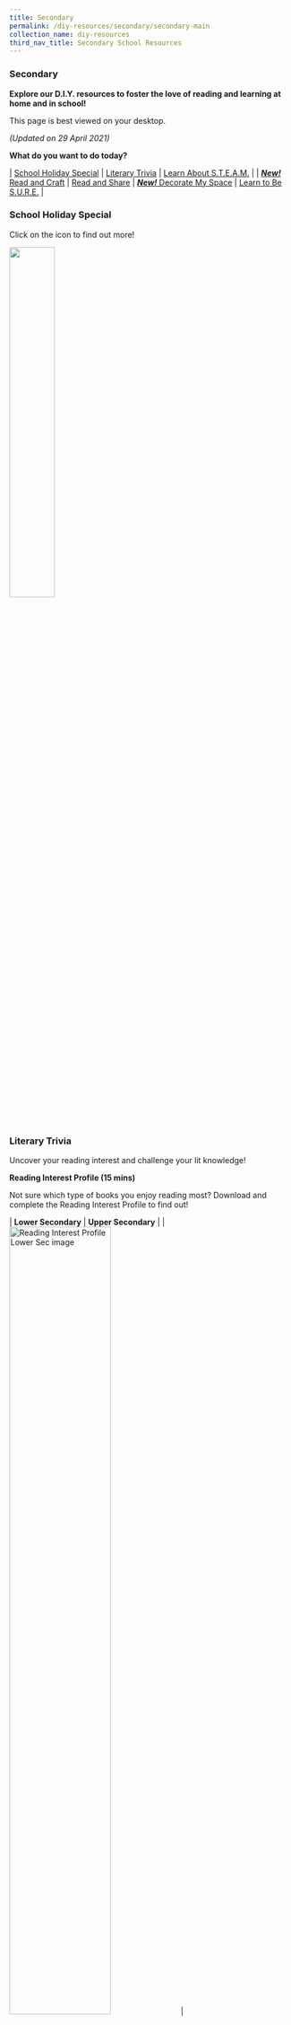 ```yaml
---
title: Secondary
permalink: /diy-resources/secondary/secondary-main
collection_name: diy-resources
third_nav_title: Secondary School Resources
---
```


### **Secondary**

**Explore our D.I.Y. resources to foster the love of reading and learning at home and in school!**

This page is best viewed on your desktop.

_(Updated on 29 April 2021)_

**What do you want to do today?**

| [School Holiday Special](#school-holiday-special) | [Literary Trivia](#literary-trivia) | [Learn About S.T.E.A.M.](#learn-about-steam) |
| [ ***New!*** Read and Craft](#read-and-craft) | [Read and Share](#read-and-share) | [ ***New!*** Decorate My Space](#decorate-my-space) | [Learn to Be S.U.R.E.](#learn-to-be-sure) |

### **School Holiday Special**
Click on the icon to find out more!

<a href="/diy-resources/secondary/teen-things"><img src="/images/diyresources/dR-Holiday-Secondary-amended.png" style="width: 40%;"></a>


### **Literary Trivia**
Uncover your reading interest and challenge your lit knowledge!

**Reading Interest Profile (15 mins)**

Not sure which type of books you enjoy reading most? Download and complete the Reading Interest Profile to find out!

| **Lower Secondary** | **Upper Secondary** | 
| <a href="/images/diyresources/secondary/Reading-Interest-Profile-Lower-Secondary-FA-lowres.PDF"><img src="/images/diyresources/secondary/Lower-Sec.png" alt="Reading Interest Profile Lower Sec image" style="width: 60%;"></a> | <a href="/images/diyresources/secondary/Reading-Interest-Profile-Upper-Secondary-FA-Low-res.PDF"><img src="/images/diyresources/secondary/Upper-Sec.png" alt="Reading Interest Profile Lower Sec image" style="width: 60%;"></a> |

**Reading Challenge**

Up your reading game by completing our very own Reading Challenge.

<a href="/images/diyresources/secondary/Secondary-Reading-Challenge-12052020V2.pdf"><img src="/images/diyresources/secondary/RC_Sec.jpg" alt="Reading Challenge image" style="width: 50%;"></a>

**POSB-NLB Kids’ Lit QuizTM Survival Kit and Literary Boot Camp Booklet (30 mins)**

Want to put your literary knowledge to the test? Download the POSB-NLB Kids’ Lit QuizTM Survival Kit and Literary Boot Camp booklet to see how much you know!

Sec 1

| **Survival Kit** | **Literary Boot Camp** |
[![Survival kit image](/images/diyresources/secondary/KLQ-survival-kit.jpg)](/images/diyresources/secondary/NLB-Booklet_9-MAR.PDF) | [![Literary boot camp image](/images/diyresources/secondary/KLQ-LBC.jpg)](NLB_KidsLitQuiz-A5-LBC-Booklet-16PP_v4_c.PDF) |

### <a name="steam">**Learn about S.T.E.A.M.**</a>
Discover the joy of Science, Technology, Engineering, Arts and Maths (S.T.E.A.M.) through these activities.

**DIY Tweens Packages (30 mins)**

Problem-solve through do-it-yourself activities. Simply follow the instructions and have fun!

|Sec 1 - Sec 2|
|[![Flexagon image](/images/diyresources/secondary/Tweens-Flexagon.jpg)](/images/diyresources/secondary/Tweens-Pop-up-Package-Flexagon.PDF) | [![Origami frog image](/images/diyresources/secondary/Tweens-Origami-Frog.jpg)](/images/diyresources/secondary/Tweens-Pop-up-Package-Frog.PDF)|
|[![Paper helicopter image](/images/diyresources/secondary/Tweens-Paper-Helicopter.jpg)](/images/diyresources/secondary/Tweens-Pop-up-Package-Paper-Helicopter.PDF) | [![Zentangle image](/images/diyresources/secondary/Tweens-Zentangle.jpg)](images/diyresources/secondary/Tweens-Zentangle.PDF)|


**Tweens Lab Mag (1 hour)**

Cool, creative, out-of-this world ideas and easy D.I.Y. projects on S.T.E.A.M. topics and activities for you to complete. Download the issues below!

<img src="/images/diyresources/secondary/tweenkeramalabmagcover.jpg" alt="Paper helicopter image" style="width: 40%;">

| Issue #1 [here](/images/diyresources/secondary/FA_Tweenkerama-Issue-1.PDF) | Issue #2 [here](/images/diyresources/secondary/Tweenkeramabooklet_Issue02_FA.PDF) | Issue #3 [here](/images/diyresources/secondary/FA-NLB-Tweenkerama_Issue-03-v2.PDF) |


### **Read and Craft**

Pick a short read and create a story-based craft.

**PopReads! (20 mins)**

Help students relate to books based on STELLAR themes to their everyday lives with engaging discussions and activities! Download these activity sheets and make reading come alive!

|***New!* 2021 PopReads!**|
| <a href="/images/diyresources/secondary/NLB_Popreads21_Sec_Expressions.PDF"><img src="/images/diyresources/secondary/popreads21-expressions.png" alt="Flying Fun PopReads!" style="width: 60%;"></a> | <a href="/images/diyresources/secondary/NLB_Popreads21_Sec_MythsComeAlive.PDF"><img src="/images/diyresources/secondary/popreads21-myths.png" alt="Saving Planet Earth PopReads!" style="width: 60%;"></a> |


|**2020 PopReads!**|
| <a href="/images/diyresources/secondary/NLB-PopReads-A3-Worksheet-2_Tell-Me-My-Name_v06-FA-web.PDF"><img src="/images/diyresources/secondary/Tell-me-my-name.png" alt="Tell me my name image" style="width: 60%;"></a> | <a href="/images/diyresources/secondary/NLB-PopReads-A3-Worksheet-1_Unscramble-Me_v08-FAP-web.PDF"><img src="/images/diyresources/secondary/unscramble-me.png" alt="Unscramble me image" style="width: 60%;"></a> |


### **Read and Share**
Share your thoughts on your favourite reads and intriguing book excerpts.

**Read Reap Write (30 mins)**

Students explore how stories relate to the world around them through a series of engaging discussions and activities. By reading and reflecting on thought-provoking extracts from great books, students will be encouraged to think critically and draw parallels between what is described in the extracts and their real-life experiences.

Sec 1–Sec 2
<img src="/images/diyresources/secondary/shortstoriesandradioplaysofsrajaratnam.jpg" alt="The short stories and radio plays of s rajaratnam image" style="width: 30%;">

| [RRW Secondary Short Stories & Radio Plays of S. Rajaratnam Worksheet and Extract](/images/diyresources/secondary/RRWSecondaryRadioPlaysFAlowres-1.PDF) | [RRW Secondary Short Stories & Radio Plays of S. Rajaratnam Facilitator’s Guide](/images/diyresources/secondary/NLB_RRW-SG-Secondary-S-Rajaratnam_Facil-Guide-edited-1.PDF) |

* Title: [Short Stories and Radio Plays of S. Rajaratnam](http://catalogue.nlb.gov.sg/cgi-bin/spydus.exe/ENQ/EXPNOS/BIBENQ?BRN=13792223)
* Author: S. Rajaratnam
* Call No.: SING RAJ


<img src="/images/diyresources/secondary/Hatchet.jpg" alt="Hatchet image" style="width: 30%;">

| [RRW Secondary Hatchet Worksheet and Extract](/images/diyresources/secondary/RRW-Secondary-Hatchet-Worksheet-and-Extract.PDF) | [RRW Secondary Hatchet Facilitator’s Guide](/images/diyresources/secondary/RRW-Secondary-Hatchet-Facilitators-Guide.PDF) |

* Title: [Hatchet](http://catalogue.nlb.gov.sg/cgi-bin/spydus.exe/ENQ/EXPNOS/BIBENQ?BRN=8801620)
* Author: Gary Paulsen
* Call No.: Y PAU


Sec 3–Sec 4
<img src="/images/diyresources/secondary/50-stories-of-my-life_SR-NATHAN.jpg" style="width: 30%;">

| [RRW Secondary S R Nathan 50 Stories from my Life Worksheet and Extract](/images/diyresources/secondary/RRWSecondary50StoriesFAlowres-1.PDF) | [RRW Secondary S R Nathan 50 Stories from my Life Facilitator’s Guide](/images/diyresources/secondary/NLB_RRW-Secondary-2015-50-Stories_Facil-Guide-1.PDF) |

* Title: [S R Nathan: 50 stories from my life](http://catalogue.nlb.gov.sg/cgi-bin/spydus.exe/ENQ/EXPNOS/BIBENQ?BRN=200132009)
* Author: S. R. Nathan
* Call No.: J SING 959.5705092 NAT


<img src="/images/diyresources/secondary/Words.jpeg" style="width: 30%;">

| [RRW Secondary &Words Poems Singapore and Beyond Worksheet and Extract](/images/diyresources/secondary/RRW-Secondary-Words-Poems-Singapore-and-Beyond-Worksheet-and-Extract.PDF) | [RRW Secondary &Words Poems Singapore and Beyond Facilitators Guide](/images/diyresources/secondary/RRW-Secondary-Words-Poems-Singapore-and-Beyond-Facilitators-Guide.PDF) |

* Title: [&Words: Poems Singapore and Beyond](http://catalogue.nlb.gov.sg/cgi-bin/spydus.exe/ENQ/EXPNOS/BIBENQ?BRN=13668713)
* Edited by: Edwin Thumboo
* Call No.: Y SING S821 WOR


<img src="/images/diyresources/secondary/Viridian_SusanGates.jpg" alt="Viridian image" style="width: 30%;">

| [RRW Secondary Viridian Worksheet and Extract](/images/diyresources/secondary/RRW-Secondary-Viridian-Worksheet-and-Extract.PDF) | [RRW Secondary Viridian Facilitator’s Guide](/images/diyresources/secondary/RRW-Secondary-Viridian-Facilitators-Guide.PDF) |

* Title: [Viridian](http://catalogue.nlb.gov.sg/cgi-bin/spydus.exe/ENQ/EXPNOS/BIBENQ?BRN=200165574)
* Author: Susan Gates
* Call No.: Y GAT


### **Decorate My Space**
Print out and put up these eye-catching posters and entertaining activities!

**Posters (5 mins)**

| ***New!* 2021 Posters for Secondary Schools** | 
| <a href="/images/diyresources/secondary/Secondary-Poster-21-ebooks.PDF"><img src="/images/diyresources/secondary/secposter-ebooks.png" alt="eBooks poster" style="width: 50%;"></a> | <a href="/images/diyresources/secondary/Secondary-Poster-21-Literary-Genres.pdf"><img src="/images/diyresources/secondary/secposter-genres.png" alt="Know Your Book poster" style="width: 50%;"></a> |
| <a href="/images/diyresources/secondary/Secondary-Poster-21-DDC.PDF"><img src="/images/diyresources/secondary/secposter-ddc.png" alt="DDC guide poster" style="width: 50%;"></a> | <a href="/images/diyresources/secondary/Secondary-Poster-21-Etiquette.pdf"><img src="/images/diyresources/secondary/secposter-etiquette.png" alt="Etiquette poster" style="width: 50%;"></a> |
| <a href="/images/diyresources/secondary/Secondary-Poster-21-YA-Quotes.PDF"><img src="/images/diyresources/secondary/secposter-quotes.png" alt="YA quotes poster" style="width: 50%;"></a> |


|**Past Posters**|
| <a href="/images/diyresources/secondary/fiction-poster.jpg"><img src="/images/diyresources/secondary/fiction-poster.jpg" alt="Fiction poster" style="width: 50%;"></a> | <a href="/images/diyresources/secondary/non-fic.jpg"><img src="/images/diyresources/secondary/non-fic.jpg" alt="Non-fiction poster" style="width: 50%;"></a> |
| <a href="/images/diyresources/secondary/NLB-Author-Poster-FA.PDF"><img src="/images/diyresources/secondary/Authors.jpg" alt="Fiction Authors poster" style="width: 50%;"></a> | <a href="/images/diyresources/secondary/NLB-First-Line-Posters-FA.PDF"><img src="/images/diyresources/secondary/First-Line.jpg" alt="First line poster" style="width: 50%;"></a> |


Recommended genre posters for Lower Secondary

*Click on the links below to download the posters*

| [Fantasy](/images/diyresources/secondary/Lower-Sec-Fantasy-Book-Buzz-Poster.PDF) | [Horror](/images/diyresources/secondary/Lower-Sec-Horror-Book-Buzz-Poster.PDF) | [Thriller](/images/diyresources/secondary/Lower-Sec-Thriller-Book-Buzz-Poster.PDF) |
| [Science Fiction](/images/diyresources/secondary/Lower-Sec-Science-Fiction-Book-Buzz-Poster.PDF) | [Realistic Fiction](/images/diyresources/secondary/Lower-Sec-Realistic-Fiction-Book-Buzz-Poster.PDF) |


Recommended genre posters for Upper Secondary

*Click on the links below to download the posters*

| [Fantasy](/images/diyresources/secondary/Upper-Sec-Fantasy-Book-Buzz-Poster.PDF) | [Horror](/images/diyresources/secondary/Upper-Sec-Horror-Book-Buzz-Poster.PDF) | [Thriller](/images/diyresources/secondary/Upper-Sec-Thriller-Book-Buzz-Poster.PDF) |
| [Science Fiction](/images/diyresources/secondary/Upper-Sec-Science-Fiction-Book-Buzz-Poster.PDF) | [Realistic Fiction](/images/diyresources/secondary/Upper-Sec-Realistic-Fiction-Book-Buzz-Poster.PDF) |


**Activities (30 mins)**

Suggested activities to liven up reading corners everywhere!

<a href="images/diyresources/secondary/FA_NLB_SchoolLibraryMakeover_Inner-Pages.PDF"><img src="/images/diyresources/secondary/SLM-activity-SEC.jpg" alt="Golden ticket image" style="width: 50%;"></a>


### **Learn To Be S.U.R.E.**
Are you savvy enough to face the pitfalls of the internet? Get SURE-vival tips through these S.U.R.E. (Source Understand Research Evaluate) activities!

**EYEYAH! You S.U.R.E. or not? (20 min)**

Explore the world wide web with these activity sheets from EYEYAH!
Bonus: Print them out or take a screenshot with your phone to colour the black and white versions in!

| How much e-waste can you spot? (b&w) | How much e-waste can you spot? (colour) |
| <a href="/images/diyresources/secondary/E-Waste_BW-scaled.jpg"><img src="/images/diyresources/secondary/E-Waste_BW.jpg" alt="ewaste bw worksheet" style="width: 50%;"></a> | <a href="/images/diyresources/secondary/E-Waste_color.jpg"><img src="/images/diyresources/secondary/E-Waste_color-scaled.jpg" alt="ewaste coloured worksheet" style="width: 50%;"></a> |
| Head in the Clouds (b&w) | Head in the Clouds (colour) | 
| <a href="/images/diyresources/secondary/Head-in-the-Clouds_BW.jpg><img src="/images/diyresources/secondary/Head-in-the-Clouds_BW-scaled.jpeg" alt="head in the clouds bw worksheet" style="width: 50%;"></a> | <a href="/images/diyresources/secondary/Head-in-the-Clouds_color.jpg"><img src="/images/diyresources/secondary/Head-in-the-Clouds_color-scaled.jpg" alt="head in the clouds coloured worksheet" style="width: 50%;"></a> |
| Did you know...(b&w) | Did you know...(colour) |
| <a href="/images/diyresources/secondary/Selfies_BW-scaled.jpg"><img src="/images/diyresources/secondary/Selfies_BW-scaled.jpg" alt="selfies bw worksheet" style="width: 50%;"></a> | <a href="/images/diyresources/secondary/Selfies_color.jpg"><img src="/images/diyresources/secondary/Selfies_color-scaled.jpg" alt="selfies coloured worksheet" style="width: 50%;"></a> |
| What do you do online? (b&w) | What do you do online? (colour) |
| <a href="/images/diyresources/secondary/What-Do-You-Do-Online_BW.jpg"><img src="/images/diyresources/secondary/What-Do-You-Do-Online_BW-scaled.jpg" alt="what do you do online bw worksheet" style="width: 50%;"></a> | <a href="/images/diyresources/secondary/What-Do-You-Do-Online_color.jpg"><img src="/images/diyresources/secondary/What-Do-You-Do-Online_color-scaled.jpg" alt="what do you do online coloured worksheet" style="width: 50%;"></a> |

The above activity sheets are courtesy of EYEYAH!


**S.U.R.E. Toolkit (45 min)**

Get tips on how to be online savvy and combat fake news through insightful activities, based on the four basic S.U.R.E. skills: Source, Understand, Research and Evaluate.

Sec 1 – Sec 2
**Fake News #1**

| SURE Infographic | SURE Toolkit Activity Sheet |
| <a href="/images/sure/Infographic-Facing-Up-to-Fake-News.jpg"><img src="/images/sure/Infographic-Facing-Up-to-Fake-News.jpg" alt="Sure infographic image" style="width: 50%;"></a> | <a href="/images/sure/SURE-Kit-Activity-Sheet-FA.pdff"><img src="/images/sure/Capture4.png" alt="Sure toolkit image" style="width: 100%;"></a> 
| SURE Toolkit Map |
| [![Sure toolkit map image](/images/sure/Capture-2.png)](/images/sure/SURE-Kit-A3-Map-FA.pdf) |


**Fake News #2**

| Activity Sheet | SURE-vivor Booklet |
| <a href="/images/sure/FA_08030218_READ-LIKE-A-DETECTIVE.pdf"><img src="/images/sure/Capture-3.png" alt="Activity sheet image" style="width: 70%;"></a> | <a href="/images/sure/FA_SUREvivor-booklet-06032020.pdf"><img src="/images/sure/Capture.png" alt="Sure-vivor image" style="width: 100%;"></a> 

For more great information literacy resources, click [here](/services/other-services/sure)!
